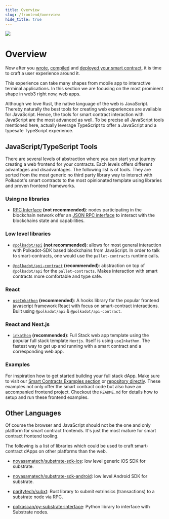 ```yaml
---
title: Overview
slug: /frontend/overview
hide_title: true
---
```


<img src="/img/title/frontend.svg" className="titlePic" />

# Overview

Now after you [wrote](../getting-started/creating.md), [compiled](../getting-started/compiling.md) and [deployed your smart contract](../getting-started/deploying.md), it is time to craft a user experience around it.

This experience can take many shapes from mobile app to interactive terminal applications. In this section we are focusing on the most prominent shape in web3 right now, web apps.

Although we love Rust, the native language of the web is JavaScript. Thereby naturally the best tools for creating web experiences are available for JavaScript. Hence, the tools for smart contract interaction with JavaScript are the most advanced as well. To be precise all JavaScript tools mentioned here, actually leverage TypeScript to offer a JavaScript and a typesafe TypeScript experience.

## JavaScript/TypeScript Tools

There are several levels of abstraction where you can start your journey creating a web frontend for your contracts. Each levels offers different advantages and disadvantages. The following list is of tools. They are sorted from the most generic no third party library way to interact with Polkadot's smart contracts to the most opinionated template using libraries and proven frontend frameworks.

### Using no libraries

+ [RPC Interface](https://wiki.polkadot.network/docs/build-node-interaction) **(not recommended)**: nodes participating in the blockchain network offer an [JSON RPC interface](https://www.jsonrpc.org/) to interact with the blockchains state and capabilities.

### Low level libraries

+ [`@polkadot/api`](https://polkadot.js.org/docs/api) **(not recommended)**: allows for most general interaction with Polkadot-SDK based blockchains from JavaScript. In order to talk to smart-contracts, one would use the `pallet-contracts` runtime calls.

+ [`@polkadot/api-contract`](https://polkadot.js.org/docs/api-contract) **(recommended)**: abstraction on top of `@polkadot/api` for the `pallet-contracts`. Makes interaction with smart contracts more comfortable and type safe.

### React

+ [`useInkathon`](https://github.com/scio-labs/use-inkathon) **(recommended)**: A hooks library for the popular frontend javascript framework React with focus on smart-contract interactions. Built using `@polkadot/api` & `@polkadot/api-contract`.

### React and Next.js

+ [`inkathon`](https://github.com/scio-labs/inkathon) **(recommended)**: Full Stack web app template using the popular full stack template `Nextjs`. Itself is using `useInkathon`. The fastest way to get up and running with a smart contract and a corresponding web app.

### Examples

For inspiration how to get started building your full stack dApp. Make sure to visit our [Smart Contracts Examples section](../examples/contracts.md) or [repository directly](https://github.com/use-ink/ink-examples). These examples not only offer the smart contract code but also have an accompanied frontend project. Checkout the `README.md` for details how to setup and run these frontend examples.

## Other Languages

Of course the browser and JavaScript should not be the one and only platform for smart contract frontends. It's just the most mature for smart contract frontend tooling.

The following is a list of libraries which could be used to craft smart-contract dApps on other platforms than the web.

+ [novasamatech/substrate-sdk-ios](https://github.com/novasamatech/substrate-sdk-ios): low level generic iOS SDK for substrate.

+ [novasamatech/substrate-sdk-android](https://github.com/novasamatech/substrate-sdk-android): low level Android SDK for substrate.

+ [paritytech/subxt](https://github.com/paritytech/subxt): Rust library to submit extrinsics (transactions) to a substrate node via RPC.

+ [polkascan/py-substrate-interface](https://github.com/polkascan/py-substrate-interface/blob/master/docs/usage/ink-contract-interfacing.md): Python library to interface with Substrate nodes.
